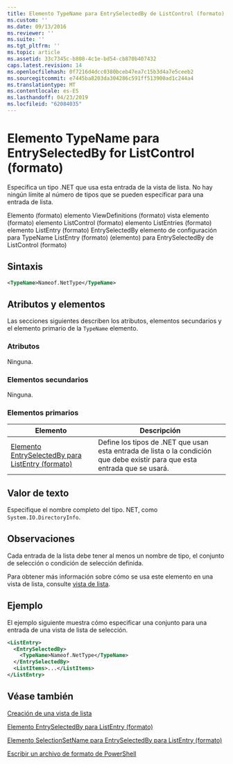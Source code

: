 ```yaml
---
title: Elemento TypeName para EntrySelectedBy de ListControl (formato) | Microsoft Docs
ms.custom: ''
ms.date: 09/13/2016
ms.reviewer: ''
ms.suite: ''
ms.tgt_pltfrm: ''
ms.topic: article
ms.assetid: 33c7345c-b808-4c1e-bd54-cb870b407432
caps.latest.revision: 14
ms.openlocfilehash: 0f7216d4dcc0380bceb47ea7c15b3d4a7e5ceeb2
ms.sourcegitcommit: e7445ba8203da304286c591ff513900ad1c244a4
ms.translationtype: MT
ms.contentlocale: es-ES
ms.lasthandoff: 04/23/2019
ms.locfileid: "62084035"
---
```

# <a name="typename-element-for-entryselectedby-for-listcontrol-format"></a>Elemento TypeName para EntrySelectedBy for ListControl (formato)

Especifica un tipo .NET que usa esta entrada de la vista de lista. No hay ningún límite al número de tipos que se pueden especificar para una entrada de lista.

Elemento (formato) elemento ViewDefinitions (formato) vista elemento (formato) elemento ListControl (formato) elemento ListEntries (formato) elemento ListEntry (formato) EntrySelectedBy elemento de configuración para TypeName ListEntry (formato) (elemento) para EntrySelectedBy de ListControl (formato)

## <a name="syntax"></a>Sintaxis

```xml
<TypeName>Nameof.NetType</TypeName>
```

## <a name="attributes-and-elements"></a>Atributos y elementos

Las secciones siguientes describen los atributos, elementos secundarios y el elemento primario de la `TypeName` elemento.

### <a name="attributes"></a>Atributos

Ninguna.

### <a name="child-elements"></a>Elementos secundarios

Ninguna.

### <a name="parent-elements"></a>Elementos primarios

|Elemento|Descripción|
|-------------|-----------------|
|[Elemento EntrySelectedBy para ListEntry (formato)](./entryselectedby-element-for-listentry-for-listcontrol-format.md)|Define los tipos de .NET que usan esta entrada de lista o la condición que debe existir para que esta entrada que se usará.|

## <a name="text-value"></a>Valor de texto

Especifique el nombre completo del tipo. NET, como `System.IO.DirectoryInfo`.

## <a name="remarks"></a>Observaciones

Cada entrada de la lista debe tener al menos un nombre de tipo, el conjunto de selección o condición de selección definida.

Para obtener más información sobre cómo se usa este elemento en una vista de lista, consulte [vista de lista](./creating-a-list-view.md).

## <a name="example"></a>Ejemplo

El ejemplo siguiente muestra cómo especificar una conjunto para una entrada de una vista de lista de selección.

```xml
<ListEntry>
  <EntrySelectedBy>
    <TypeName>Nameof.NetType</TypeName>
  </EntrySelectedBy>
  <ListItems>...</ListItems>
</ListEntry>
```

## <a name="see-also"></a>Véase también

[Creación de una vista de lista](./creating-a-list-view.md)

[Elemento EntrySelectedBy para ListEntry (formato)](./entryselectedby-element-for-listentry-for-listcontrol-format.md)

[Elemento SelectionSetName para EntrySelectedBy para ListEntry (formato)](./selectionsetname-element-for-entryselectedby-for-listcontrol-format.md)

[Escribir un archivo de formato de PowerShell](./writing-a-powershell-formatting-file.md)
